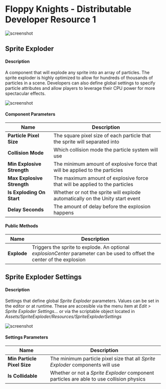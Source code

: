 # Floppy Knights - Distributable Developer Resource 1
![screenshot](https://drive.google.com/uc?export=view&id=1eFp3480sVH2uKPnwJ-gFilStaoC8Y7rt)

## Sprite Exploder

#### Description
A component that will explode any sprite into an array of particles.
The sprite exploder is highly optimized to allow for hundreds of thousands of particles in a scene.
Developers can also define global settings to specify particle attributes and allow players to leverage their CPU power for more spectacular effects.

![screenshot](https://drive.google.com/uc?export=view&id=1LPllR6xZByGBEf2dR--ibDC8UOo4LikV)

#### Component Parameters

Name | Description 
--- | --- 
**Particle Pixel Size** | The square pixel size of each particle that the sprite will separated into 
**Collision Mode** | Which collision mode the particle system will use
**Min Explosive Strength** | The minimum amount of explosive force that will be applied to the particles
**Max Explosive Strength** | The maximum amount of explosive force that will be applied to the particles
**Is Exploding On Start** | Whether or not the sprite will explode automatically on the Unity start event
**Delay Seconds** | The amount of delay before the explosion happens

#### Public Methods

Name | Description 
--- | --- 
**Explode** | Triggers the sprite to explode. An optional *explosionCenter* parameter can be used to offset the center of the explosion

## Sprite Exploder Settings

#### Description
Settings that define global *Sprite Exploder* parameters. Values can be set in the editor or at runtime.
These are accesible via the menu item at *Edit > Sprite Exploder Settings...* or via the scriptable object located in *Assets/SpriteExploder/Resources/SpriteExploderSettings*

![screenshot](https://drive.google.com/uc?export=view&id=1uQEH1xWfqZ0I7RFUC-JbmQK_HAedNMJk)

#### Settings Parameters

Name | Description 
--- | --- 
**Min Particle Pixel Size** | The minimum particle pixel size that all *Sprite Exploder* components will use
**Is Collidable** | Whether or not a *Sprite Exploder* component particles are able to use collision physics